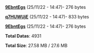 [**9EbntEgs**](/data/9EbntEgs.txt) (25/11/22 - 14:47)- 276 bytes

[**q7HUWUjE**](/data/q7HUWUjE.txt) (25/11/22 - 14:47)- 833 bytes

[**9EbntEgs**](/data/9EbntEgs.txt) (25/11/22 - 14:47)- 276 bytes

**Total Datas**: 4931

**Total Size**: 27.58 MB / 27.6 MB